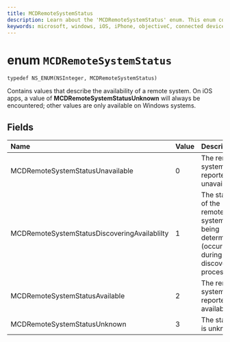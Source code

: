 ```yaml
---
title: MCDRemoteSystemStatus
description: Learn about the 'MCDRemoteSystemStatus' enum. This enum contains values that describe the availability of a remote system.
keywords: microsoft, windows, iOS, iPhone, objectiveC, connected devices, Project Rome
---
```


# enum `MCDRemoteSystemStatus` 

```
typedef NS_ENUM(NSInteger, MCDRemoteSystemStatus)
```  
Contains values that describe the availability of a remote system. On iOS apps, a value of **MCDRemoteSystemStatusUnknown** will always be encountered; other values are only available on Windows systems.

## Fields

| Name                              | Value | Description                    |
|:----------------------------------|:------|:-------------------------------|
| MCDRemoteSystemStatusUnavailable | 0 | The remote system is reported as unavailable. |
| MCDRemoteSystemStatusDiscoveringAvailablilty | 1 | The status of the remote system is being determined (occurs during the discovery process). |
| MCDRemoteSystemStatusAvailable | 2 | The remote system is reported as available. |
| MCDRemoteSystemStatusUnknown | 3 | The status is unknown. |
